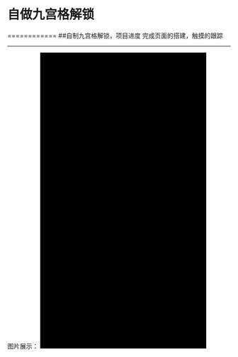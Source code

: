 # 自做九宫格解锁
============
##自制九宫格解锁，项目进度
		完成页面的搭建，触摸的跟踪
******
图片展示：
![](https://github.com/lavender1026/Five-direction-pad/blob/master/%E8%87%AA%E5%81%9A%E4%B9%9D%E5%AE%AB%E6%A0%BC%E8%A7%A3%E9%94%81/1.gif)  



